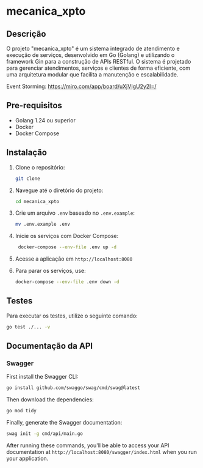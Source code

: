 # mecanica_xpto

## Descrição
O projeto "mecanica_xpto" é um sistema integrado de atendimento e execução de serviços, desenvolvido em Go (Golang) e utilizando o framework Gin para a construção de APIs RESTful. O sistema é projetado para gerenciar atendimentos, serviços e clientes de forma eficiente, com uma arquitetura modular que facilita a manutenção e escalabilidade.


Event Storming: https://miro.com/app/board/uXjVIgU2y2I=/

## Pre-requisitos
- Golang 1.24 ou superior
- Docker
- Docker Compose

## Instalação
1. Clone o repositório:
   ```bash
   git clone
2. Navegue até o diretório do projeto:
   ```bash
   cd mecanica_xpto
   ```
3. Crie um arquivo `.env` baseado no `.env.example`:
   ```bash 
   mv .env.example .env
   ```
4. Inicie os serviços com Docker Compose:
   ```bash
    docker-compose --env-file .env up -d
    ```
5. Acesse a aplicação em `http://localhost:8080`

6. Para parar os serviços, use:
   ```bash
   docker-compose --env-file .env down -d
   ```
## Testes
Para executar os testes, utilize o seguinte comando:

```bash
go test ./... -v
```
## Documentação da API

### Swagger
First install the Swagger CLI:

```bash
go install github.com/swaggo/swag/cmd/swag@latest
```

Then download the dependencies:
```bash
go mod tidy
```

Finally, generate the Swagger documentation:

```bash
swag init -g cmd/api/main.go
```

After running these commands, you'll be able to access your API documentation at `http://localhost:8080/swagger/index.html` when you run your application.
